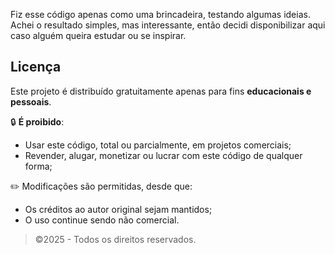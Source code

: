 Fiz esse código apenas como uma brincadeira, testando algumas ideias. Achei o resultado simples, mas interessante, então decidi disponibilizar aqui caso alguém queira estudar ou se inspirar.

## Licença

Este projeto é distribuído gratuitamente apenas para fins **educacionais e pessoais**.

🔒 **É proibido**:
- Usar este código, total ou parcialmente, em projetos comerciais;
- Revender, alugar, monetizar ou lucrar com este código de qualquer forma;

✏️ Modificações são permitidas, desde que:
- Os créditos ao autor original sejam mantidos;
- O uso continue sendo não comercial.

> ©️2025 - Todos os direitos reservados.
